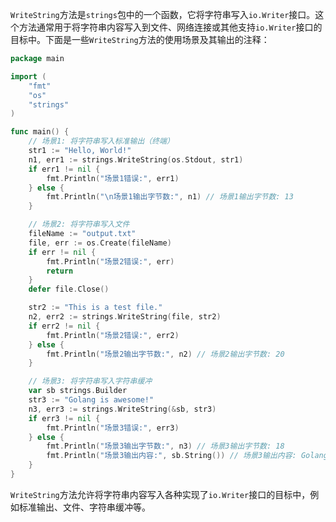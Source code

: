 `WriteString`方法是`strings`包中的一个函数，它将字符串写入`io.Writer`接口。这个方法通常用于将字符串内容写入到文件、网络连接或其他支持`io.Writer`接口的目标中。下面是一些`WriteString`方法的使用场景及其输出的注释：

```go
package main

import (
	"fmt"
	"os"
	"strings"
)

func main() {
	// 场景1: 将字符串写入标准输出（终端）
	str1 := "Hello, World!"
	n1, err1 := strings.WriteString(os.Stdout, str1)
	if err1 != nil {
		fmt.Println("场景1错误:", err1)
	} else {
		fmt.Println("\n场景1输出字节数:", n1) // 场景1输出字节数: 13
	}

	// 场景2: 将字符串写入文件
	fileName := "output.txt"
	file, err := os.Create(fileName)
	if err != nil {
		fmt.Println("场景2错误:", err)
		return
	}
	defer file.Close()

	str2 := "This is a test file."
	n2, err2 := strings.WriteString(file, str2)
	if err2 != nil {
		fmt.Println("场景2错误:", err2)
	} else {
		fmt.Println("场景2输出字节数:", n2) // 场景2输出字节数: 20
	}

	// 场景3: 将字符串写入字符串缓冲
	var sb strings.Builder
	str3 := "Golang is awesome!"
	n3, err3 := strings.WriteString(&sb, str3)
	if err3 != nil {
		fmt.Println("场景3错误:", err3)
	} else {
		fmt.Println("场景3输出字节数:", n3) // 场景3输出字节数: 18
		fmt.Println("场景3输出内容:", sb.String()) // 场景3输出内容: Golang is awesome!
	}
}
```

`WriteString`方法允许将字符串内容写入各种实现了`io.Writer`接口的目标中，例如标准输出、文件、字符串缓冲等。